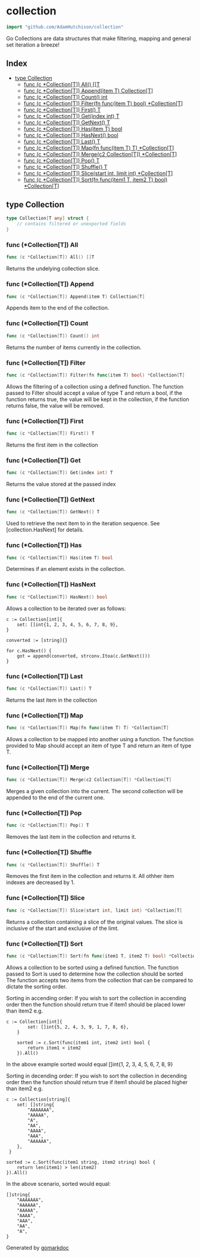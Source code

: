 <!-- Code generated by gomarkdoc. DO NOT EDIT -->

# collection

```go
import "github.com/AdamHutchison/collection"
```

Go Collections are data structures that make filtering, mapping and general set iteration a breeze\!

## Index

- [type Collection](<#type-collection>)
  - [func (c *Collection[T]) All() []T](<#func-collectiont-all>)
  - [func (c *Collection[T]) Append(item T) Collection[T]](<#func-collectiont-append>)
  - [func (c *Collection[T]) Count() int](<#func-collectiont-count>)
  - [func (c *Collection[T]) Filter(fn func(item T) bool) *Collection[T]](<#func-collectiont-filter>)
  - [func (c *Collection[T]) First() T](<#func-collectiont-first>)
  - [func (c *Collection[T]) Get(index int) T](<#func-collectiont-get>)
  - [func (c *Collection[T]) GetNext() T](<#func-collectiont-getnext>)
  - [func (c *Collection[T]) Has(item T) bool](<#func-collectiont-has>)
  - [func (c *Collection[T]) HasNext() bool](<#func-collectiont-hasnext>)
  - [func (c *Collection[T]) Last() T](<#func-collectiont-last>)
  - [func (c *Collection[T]) Map(fn func(item T) T) *Collection[T]](<#func-collectiont-map>)
  - [func (c *Collection[T]) Merge(c2 Collection[T]) *Collection[T]](<#func-collectiont-merge>)
  - [func (c *Collection[T]) Pop() T](<#func-collectiont-pop>)
  - [func (c *Collection[T]) Shuffle() T](<#func-collectiont-shuffle>)
  - [func (c *Collection[T]) Slice(start int, limit int) *Collection[T]](<#func-collectiont-slice>)
  - [func (c *Collection[T]) Sort(fn func(item1 T, item2 T) bool) *Collection[T]](<#func-collectiont-sort>)


## type Collection

```go
type Collection[T any] struct {
    // contains filtered or unexported fields
}
```

### func \(\*Collection\[T\]\) All

```go
func (c *Collection[T]) All() []T
```

Returns the undelying collection slice.

### func \(\*Collection\[T\]\) Append

```go
func (c *Collection[T]) Append(item T) Collection[T]
```

Appends item to the end of the collection.

### func \(\*Collection\[T\]\) Count

```go
func (c *Collection[T]) Count() int
```

Returns the number of items currently in the collection.

### func \(\*Collection\[T\]\) Filter

```go
func (c *Collection[T]) Filter(fn func(item T) bool) *Collection[T]
```

Allows the filtering of a collection using a defined function. The function passed to Filter should accept a value of type T and return a bool, if the function returns true, the value will be kept in the collection, if the function returns false, the value will be removed.

### func \(\*Collection\[T\]\) First

```go
func (c *Collection[T]) First() T
```

Returns the first item in the collection

### func \(\*Collection\[T\]\) Get

```go
func (c *Collection[T]) Get(index int) T
```

Returns the value stored at the passed index

### func \(\*Collection\[T\]\) GetNext

```go
func (c *Collection[T]) GetNext() T
```

Used to retrieve the next item to in the iteration sequence. See \[collection.HasNext\] for details.

### func \(\*Collection\[T\]\) Has

```go
func (c *Collection[T]) Has(item T) bool
```

Determines if an element exists in the collection.

### func \(\*Collection\[T\]\) HasNext

```go
func (c *Collection[T]) HasNext() bool
```

Allows a collection to be iterated over as follows:

```
c := Collection[int]{
	set: []int{1, 2, 3, 4, 5, 6, 7, 8, 9},
}

converted := [string]{}

for c.HasNext() {
	got = append(converted, strconv.Itoa(c.GetNext()))
}
```

### func \(\*Collection\[T\]\) Last

```go
func (c *Collection[T]) Last() T
```

Returns the last item in the collection

### func \(\*Collection\[T\]\) Map

```go
func (c *Collection[T]) Map(fn func(item T) T) *Collection[T]
```

Allows a collection to be mapped into another using a function. The function provided to Map should accept an item of type T and return an item of type T.

### func \(\*Collection\[T\]\) Merge

```go
func (c *Collection[T]) Merge(c2 Collection[T]) *Collection[T]
```

Merges a given collection into the current. The second collection will be appended to the end of the current one.

### func \(\*Collection\[T\]\) Pop

```go
func (c *Collection[T]) Pop() T
```

Removes the last item in the collection and returns it.

### func \(\*Collection\[T\]\) Shuffle

```go
func (c *Collection[T]) Shuffle() T
```

Removes the first item in the collection and returns it. All othher item indexes are decreased by 1.

### func \(\*Collection\[T\]\) Slice

```go
func (c *Collection[T]) Slice(start int, limit int) *Collection[T]
```

Returns a collection containing a slice of the original values. The slice is inclusive of the start and exclusive of the limt.

### func \(\*Collection\[T\]\) Sort

```go
func (c *Collection[T]) Sort(fn func(item1 T, item2 T) bool) *Collection[T]
```

Allows a collection to be sorted using a defined function. The function passed to Sort is used to determine how the collection should be sorted The function accepts two items from the collection that can be compared to dictate the sorting order.

Sorting in accending order: If you wish to sort the collection in accending order then the function should return true if item1 should be placed lower than item2 e.g.

```
c := Collection[int]{
		set: []int{5, 2, 4, 3, 9, 1, 7, 8, 6},
	}

	sorted := c.Sort(func(item1 int, item2 int) bool {
		return item1 < item2
	}).All()
```

In the above example sorted would equal \[\]int\{1, 2, 3, 4, 5, 6, 7, 8, 9\}

Sorting in decending order: If you wish to sort the collection in decending order then the function should return true if item1 should be placed higher than item2 e.g.

```
c := Collection[string]{
	set: []string{
		"AAAAAAA",
		"AAAAA",
		"A",
		"AA",
		"AAAA",
		"AAA",
		"AAAAAA",
	},
 }

sorted := c.Sort(func(item1 string, item2 string) bool {
	return len(item1) > len(item2)
}).All()
```

In the above scenario, sorted would equal:

```
[]string{
	"AAAAAAA",
	"AAAAAA",
	"AAAAA",
	"AAAA",
	"AAA",
	"AA",
	"A",
}
```



Generated by [gomarkdoc](<https://github.com/princjef/gomarkdoc>)
